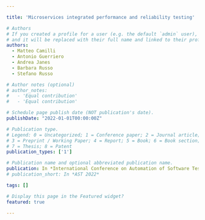 ```yaml
---

title: 'Microservices integrated performance and reliability testing'

# Authors
# If you created a profile for a user (e.g. the default `admin` user), write the username (folder name) here
# and it will be replaced with their full name and linked to their profile.
authors:
  - Matteo Camilli
  - Antonio Guerriero 
  - Andrea Janes
  - Barbara Russo 
  - Stefano Russo 

# Author notes (optional)
# author_notes:
#   - 'Equal contribution'
#   - 'Equal contribution'

# Schedule page publish date (NOT publication's date).
publishDate: "2022-01-01T00:00:00Z"

# Publication type.
# Legend: 0 = Uncategorized; 1 = Conference paper; 2 = Journal article;
# 3 = Preprint / Working Paper; 4 = Report; 5 = Book; 6 = Book section;
# 7 = Thesis; 8 = Patent
publication_types: ['1']

# Publication name and optional abbreviated publication name.
publication: In *International Conference on Automation of Software Test (AST 2022)*
# publication_short: In *AST 2022*

tags: []

# Display this page in the Featured widget?
featured: true

---
```

